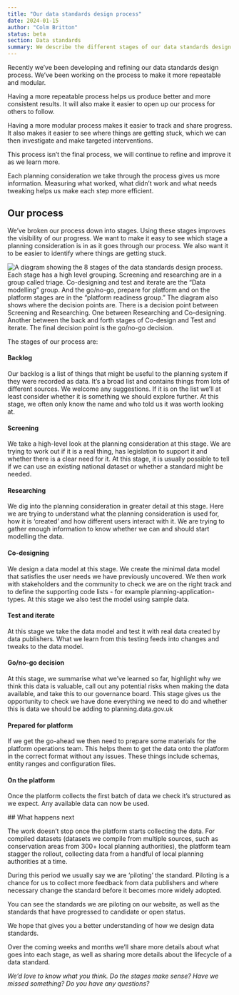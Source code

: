 ```yaml
---
title: "Our data standards design process"
date: 2024-01-15
author: "Colm Britton"
status: beta
section: Data standards
summary: We describe the different stages of our data standards design process.
---
```


Recently we’ve been developing and refining our data standards design process. We’ve been working on the process to make it more repeatable and modular.

Having a more repeatable process helps us produce better and more consistent results. It will also make it easier to open up our process for others to follow.

Having a more modular process makes it easier to track and share progress. It also makes it easier to see where things are getting stuck, which we can then investigate and make targeted interventions.

This process isn’t the final process, we will continue to refine and improve it as we learn more. 

Each planning consideration we take through the process gives us more information. Measuring what worked, what didn’t work and what needs tweaking helps us make each step more efficient.

## Our process

We’ve broken our process down into stages. Using these stages improves the visibility of our progress. We want to make it easy to see which stage a planning consideration is in as it goes through our process. We also want it to be easier to identify where things are getting stuck.

![A diagram showing the 8 stages of the data standards design process. Each stage has a high level grouping. Screening and researching are in a group called triage. Co-designing and test and iterate are the “Data modelling” group. And the go/no-go, prepare for platform and on the platform stages are in the “platform readiness group.” The diagram also shows where the decision points are. There is a decision point between Screening and Researching. One between Researching and Co-designing. Another between the back and forth stages of Co-design and Test and iterate. The final decision point is the go/no-go decision.](/images/diagrams/process-jan-2024-stages.png)

The stages of our process are:

#### Backlog

Our backlog is a list of things that might be useful to the planning system if they were recorded as data. It’s a broad list and contains things from lots of different sources. We welcome any suggestions. If it is on the list we’ll at least consider whether it is something we should explore further. At this stage, we often only know the name and who told us it was worth looking at.

#### Screening

We take a high-level look at the planning consideration at this stage. We are trying to work out if it is a real thing, has legislation to support it and whether there is a clear need for it. At this stage, it is usually possible to tell if we can use an existing national dataset or whether a standard might be needed.

#### Researching

We dig into the planning consideration in greater detail at this stage. Here we are trying to understand what the planning consideration is used for, how it is ‘created’ and how different users interact with it. We are trying to gather enough information to know whether we can and should start modelling the data.


#### Co-designing

We design a data model at this stage. We create the minimal data model that satisfies the user needs we have previously uncovered. We then work with stakeholders and the community to check we are on the right track and to define the supporting code lists - for example planning-application-types. At this stage we also test the model using sample data.

#### Test and iterate

At this stage we take the data model and test it with real data created by data publishers. What we learn from this testing feeds into changes and tweaks to the data model.

#### Go/no-go decision

At this stage, we summarise what we’ve learned so far, highlight why we think this data is valuable, call out any potential risks when making the data available, and take this to our governance board. This stage gives us the opportunity to check we have done everything we need to do and whether this is data we should be adding to planning.data.gov.uk

#### Prepared for platform

If we get the go-ahead we then need to prepare some materials for the platform operations team. This helps them to get the data onto the platform in the correct format without any issues. These things include schemas, entity ranges and configuration files.

#### On the platform

Once the platform collects the first batch of data we check it’s structured as we expect. Any available data can now be used.

## What happens next

The work doesn’t stop once the platform starts collecting the data. For compiled datasets (datasets we compile from multiple sources, such as conservation areas from 300+ local planning authorities), the platform team stagger the rollout, collecting data from a handful of local planning authorities at a time. 

During this period we usually say we are ‘piloting’ the standard. Piloting is a chance for us to collect more feedback from data publishers and where necessary change the standard before it becomes more widely adopted.

You can see the standards we are piloting on our website, as well as the standards that have progressed to candidate or open status. 

We hope that gives you a better understanding of how we design data standards.

Over the coming weeks and months we’ll share more details about what goes into each stage, as well as sharing more details about the lifecycle of a data standard.

*We’d love to know what you think. Do the stages make sense? Have we missed something? Do you have any questions?*
